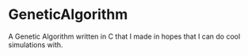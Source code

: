 # GeneticAlgorithm
A Genetic Algorithm written in C that I made in hopes that I can do cool simulations with.
